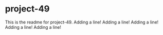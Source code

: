 # project-49

This is the readme for project-49.
Adding a line!
Adding a line!
Adding a line!
Adding a line!
Adding a line!
